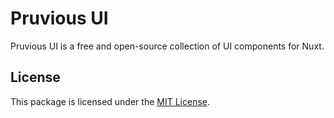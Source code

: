 # Pruvious UI

Pruvious UI is a free and open-source collection of UI components for Nuxt.

## License

This package is licensed under the [MIT License](./LICENSE).

